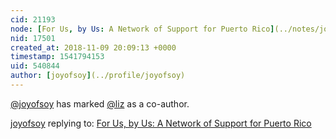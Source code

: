 ```yaml
---
cid: 21193
node: [For Us, by Us: A Network of Support for Puerto Rico](../notes/joyofsoy/11-09-2018/for-us-by-us-a-network-of-support-for-puerto-rico)
nid: 17501
created_at: 2018-11-09 20:09:13 +0000
timestamp: 1541794153
uid: 540844
author: [joyofsoy](../profile/joyofsoy)
---
```


 [@joyofsoy](/profile/joyofsoy) has marked [@liz](/profile/liz) as a co-author. 

[joyofsoy](../profile/joyofsoy) replying to: [For Us, by Us: A Network of Support for Puerto Rico](../notes/joyofsoy/11-09-2018/for-us-by-us-a-network-of-support-for-puerto-rico)

